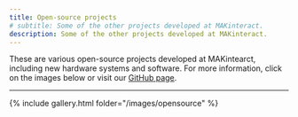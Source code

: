 ```yaml
---
title: Open-source projects
# subtitle: Some of the other projects developed at MAKinteract.
description: Some of the other projects developed at MAKinteract.
---
```


These are various open-source projects developed at MAKintearct, including new hardware systems and software. For more information, click on the images below or visit our [GitHub page](https://github.com/orgs/makinteractlab).

---

{% include gallery.html folder="/images/opensource" %}

<!-- <div class="image-gallery">
    <div class="box">
      <img src="/images/opensource/uist.png" />
       <div class="description">
      <h5>The geography of UIST</h5>
      <span>Visualization of geographical outreach of UIST conference</span>
      </div>
    </div>
    <div class="box">
      <img src="http://placehold.it/100x100" />
      <div class="description">
      <h5>The geography of UIST</h5>
      <span>Visualization of geographical outreach of UIST conference</span>
      </div>
    </div>
    <div class="box">
      <img src="/images/opensource/uist.png" />
       <div class="description">
      <h5>The geography of UIST</h5>
      <span>Visualization of geographical outreach of UIST conference</span>
      </div>
    </div>
    <div class="box">
      <img src="http://placehold.it/100x100" />
      <div class="description">
      <h5>The geography of UIST</h5>
      <span>Visualization of </span>
      </div>
    </div>
</div> -->
